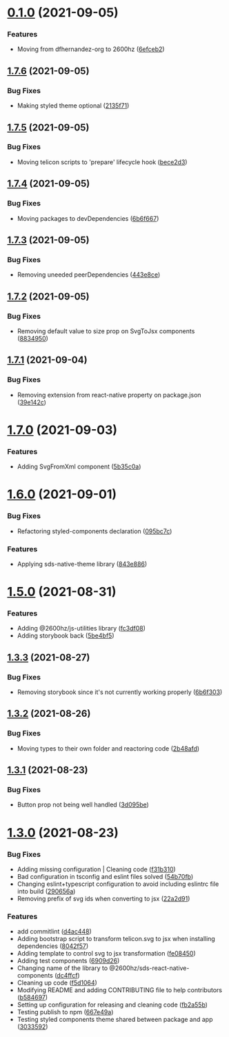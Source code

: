 # [0.1.0](https://github.com/2600hz/sds-react-native-components/compare/v1.7.6...v0.1.0) (2021-09-05)


### Features

* Moving from dfhernandez-org to 2600hz ([6efceb2](https://github.com/2600hz/sds-react-native-components/commit/6efceb21855dcc09f4737c7f9cebf06a9932615d))

## [1.7.6](https://github.com/2600hz/sds-react-native-components/compare/v1.7.5...v1.7.6) (2021-09-05)


### Bug Fixes

* Making styled theme optional ([2135f71](https://github.com/2600hz/sds-react-native-components/commit/2135f71f9e83da1df4a847e3fe18d98ecca621a3))

## [1.7.5](https://github.com/2600hz/sds-react-native-components/compare/v1.7.4...v1.7.5) (2021-09-05)


### Bug Fixes

* Moving telicon scripts to 'prepare' lifecycle hook ([bece2d3](https://github.com/2600hz/sds-react-native-components/commit/bece2d3d8205e4af41c942af364d81aebf53c5b6))

## [1.7.4](https://github.com/2600hz/sds-react-native-components/compare/v1.7.3...v1.7.4) (2021-09-05)


### Bug Fixes

* Moving packages to devDependencies ([6b6f667](https://github.com/2600hz/sds-react-native-components/commit/6b6f667b2679c249686e71aa03a3a7bdf05be913))

## [1.7.3](https://github.com/2600hz/sds-react-native-components/compare/v1.7.2...v1.7.3) (2021-09-05)


### Bug Fixes

* Removing uneeded peerDependencies ([443e8ce](https://github.com/2600hz/sds-react-native-components/commit/443e8ce35cf4dc8cd929bfc57ad867e691d5f99c))

## [1.7.2](https://github.com/2600hz/sds-react-native-components/compare/v1.7.1...v1.7.2) (2021-09-05)


### Bug Fixes

* Removing default value to size prop on SvgToJsx components ([8834950](https://github.com/2600hz/sds-react-native-components/commit/883495027f541990c08b89e301df02b0568ee80c))

## [1.7.1](https://github.com/2600hz/sds-react-native-components/compare/v1.7.0...v1.7.1) (2021-09-04)


### Bug Fixes

* Removing extension from react-native property on package.json ([39e142c](https://github.com/2600hz/sds-react-native-components/commit/39e142c103b9121fe0be617c214486045f98d017))

# [1.7.0](https://github.com/2600hz/sds-react-native-components/compare/v1.6.0...v1.7.0) (2021-09-03)


### Features

* Adding SvgFromXml component ([5b35c0a](https://github.com/2600hz/sds-react-native-components/commit/5b35c0aae64f20b90f2d492477d5259bd9a4f5b6))

# [1.6.0](https://github.com/2600hz/sds-react-native-components/compare/v1.5.0...v1.6.0) (2021-09-01)


### Bug Fixes

* Refactoring styled-components declaration ([095bc7c](https://github.com/2600hz/sds-react-native-components/commit/095bc7cbec3428ca46b4bf6138984b356cc21bb8))


### Features

* Applying sds-native-theme library ([843e886](https://github.com/2600hz/sds-react-native-components/commit/843e88663220239a05f0f5b365daefd6dbc15f07))

# [1.5.0](https://github.com/2600hz/sds-react-native-components/compare/v1.3.3...v1.5.0) (2021-08-31)


### Features

* Adding @2600hz/js-utilities library ([fc3df08](https://github.com/2600hz/sds-react-native-components/commit/fc3df080e456cd6785d4f3f9cd1b189bf6c7e22b))
* Adding storybook back ([5be4bf5](https://github.com/2600hz/sds-react-native-components/commit/5be4bf56260c6eb5e0a8e8a9f11e0fcf95090b6e))

## [1.3.3](https://github.com/2600hz/sds-react-native-components/compare/v1.3.2...v1.3.3) (2021-08-27)


### Bug Fixes

* Removing storybook since it's not currently working properly ([6b6f303](https://github.com/2600hz/sds-react-native-components/commit/6b6f303dffb71167b889920d592e87b2b5274e95))

## [1.3.2](https://github.com/2600hz/sds-react-native-components/compare/v1.3.1...v1.3.2) (2021-08-26)


### Bug Fixes

* Moving types to their own folder and reactoring code ([2b48afd](https://github.com/2600hz/sds-react-native-components/commit/2b48afd3b4953548d9f4ed34778698edb9e95193))



## [1.3.1](https://github.com/2600hz/sds-react-native-components/compare/v1.3.1...v1.3.2) (2021-08-23)


### Bug Fixes

* Button prop not being well handled ([3d095be](https://github.com/2600hz/sds-react-native-components/commit/3d095beaf768616af878075fea3de0ff83ffeda3))



# [1.3.0](https://github.com/2600hz/sds-react-native-components/compare/v1.3.1...v1.3.2) (2021-08-23)


### Bug Fixes

* Adding missing configuration | Cleaning code ([f31b310](https://github.com/2600hz/sds-react-native-components/commit/f31b310b7c4b9c71682c37b39c77ab0382b835fa))
* Bad configuration in tsconfig and eslint files solved ([54b70fb](https://github.com/2600hz/sds-react-native-components/commit/54b70fba0f3988c14b5f0b3702ea33385e1eeca7))
* Changing eslint+typescript configuration to avoid including eslintrc file into build ([290656a](https://github.com/2600hz/sds-react-native-components/commit/290656a37213df891a396b5cafc1a301e690723b))
* Removing prefix of svg ids when converting to jsx ([22a2d91](https://github.com/2600hz/sds-react-native-components/commit/22a2d91b45ce68f9390c4e1d99cfe718daa13657))


### Features

* add commitlint ([d4ac448](https://github.com/2600hz/sds-react-native-components/commit/d4ac448f30d246a7ab1df7a0ffbde4c4d6eb9684))
* Adding bootstrap script to transform telicon.svg to jsx when installing dependencies ([8042f57](https://github.com/2600hz/sds-react-native-components/commit/8042f57e5fc0bd19824f4f348b80bfc77a8582f4))
* Adding template to control svg to jsx transformation ([fe08450](https://github.com/2600hz/sds-react-native-components/commit/fe08450766255c73a912bc4dce5fe07e54bbac69))
* Adding test components ([6909d26](https://github.com/2600hz/sds-react-native-components/commit/6909d26ac27f8502888b28f00a19e28d843b3fcb))
* Changing name of the library to @2600hz/sds-react-native-components ([dc4ffcf](https://github.com/2600hz/sds-react-native-components/commit/dc4ffcf9fc7aff1897c68ba41f9d2d912e88675b))
* Cleaning up code ([f5d1064](https://github.com/2600hz/sds-react-native-components/commit/f5d106432dc0b6f46ea009db4fb338c757299bfe))
* Modifying README and adding CONTRIBUTING file to help contributors ([b584697](https://github.com/2600hz/sds-react-native-components/commit/b5846978433eb23f3aa7d07a613b978b798b08de))
* Setting up configuration for releasing and cleaning code ([fb2a55b](https://github.com/2600hz/sds-react-native-components/commit/fb2a55b173ececc979a62c145f8ef73b7c4875fa))
* Testing publish to npm ([667e49a](https://github.com/2600hz/sds-react-native-components/commit/667e49ad557cb58fcf6531b1d37d10516200eb2a))
* Testing styled components theme shared between package and app ([3033592](https://github.com/2600hz/sds-react-native-components/commit/3033592ad18ed4cf829ff1e5a054888ced538825))

